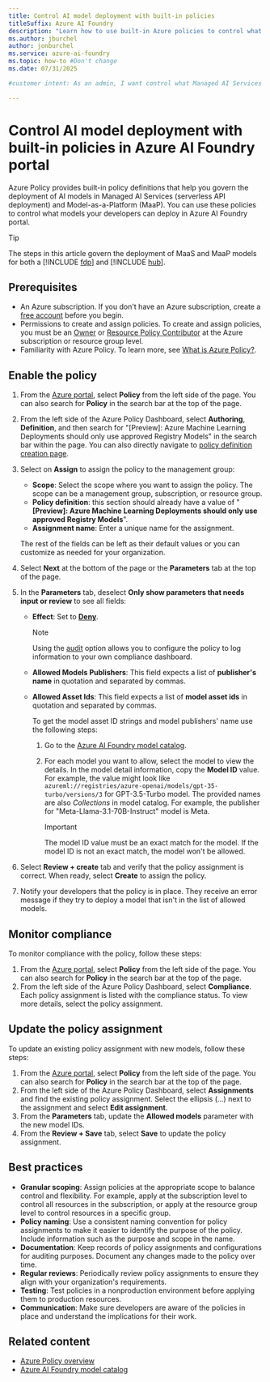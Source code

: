 ```yaml
---
title: Control AI model deployment with built-in policies
titleSuffix: Azure AI Foundry
description: "Learn how to use built-in Azure policies to control what managed AI Services (serverless API deployment) and Model-as-a-Platform (MaaP) AI models can be deployed in Azure AI Foundry portal."
ms.author: jburchel 
author: jonburchel 
ms.service: azure-ai-foundry
ms.topic: how-to #Don't change
ms.date: 07/31/2025

#customer intent: As an admin, I want control what Managed AI Services (serverless API deployment) and Model-as-a-Platform (MaaP) AI models can be deployed by my developers.

---
```


# Control AI model deployment with built-in policies in Azure AI Foundry portal

Azure Policy provides built-in policy definitions that help you govern the deployment of AI models in Managed AI Services (serverless API deployment) and Model-as-a-Platform (MaaP). You can use these policies to control what models your developers can deploy in Azure AI Foundry portal.

> [!TIP]
> The steps in this article govern the deployment of MaaS and MaaP models for both a [!INCLUDE [fdp](../includes/fdp-project-name.md)] and [!INCLUDE [hub](../includes/hub-project-name.md)].

## Prerequisites

- An Azure subscription. If you don't have an Azure subscription, create a [free account](https://azure.microsoft.com/free/) before you begin.
- Permissions to create and assign policies. To create and assign policies, you must be an [Owner](/azure/role-based-access-control/built-in-roles#owner) or [Resource Policy Contributor](/azure/role-based-access-control/built-in-roles#resource-policy-contributor) at the Azure subscription or resource group level.
- Familiarity with Azure Policy. To learn more, see [What is Azure Policy?](/azure/governance/policy/overview).

## Enable the policy

1. From the [Azure portal](https://portal.azure.com), select **Policy** from the left side of the page. You can also search for **Policy** in the search bar at the top of the page.
1. From the left side of the Azure Policy Dashboard, select **Authoring**, **Definition**, and then search for "[Preview]: Azure Machine Learning Deployments should only use approved Registry Models" in the search bar within the page. You can also directly navigate to [policy definition creation page](https://portal.azure.com/#blade/Microsoft_Azure_Policy/PolicyDetailBlade/definitionId/%2Fproviders%2FMicrosoft.Authorization%2FpolicyDefinitions%2F12e5dd16-d201-47ff-849b-8454061c293d).
1. Select on **Assign** to assign the policy to the management group:

    - **Scope**: Select the scope where you want to assign the policy. The scope can be a management group, subscription, or resource group.
    - **Policy definition**: this section should already have a value of "**[Preview]: Azure Machine Learning Deployments should only use approved Registry Models**".
    - **Assignment name**: Enter a unique name for the assignment.

    The rest of the fields can be left as their default values or you can customize as needed for your organization.

1. Select **Next** at the bottom of the page or the **Parameters** tab at the top of the page.
1. In the **Parameters** tab, deselect **Only show parameters that needs input or review** to see all fields:

    - **Effect**: Set to [**Deny**](/azure/governance/policy/concepts/effect-deny).
        > [!NOTE]
        > Using the [audit](/azure/governance/policy/concepts/effect-audit) option allows you to configure the policy to log information to your own compliance dashboard.
    - **Allowed Models Publishers**: This field expects a list of **publisher's name** in quotation and separated by commas.
    - **Allowed Asset Ids**: This field expects a list of **model asset ids** in quotation and separated by commas.

        To get the model asset ID strings and model publishers' name use the following steps:

        1. Go to the [Azure AI Foundry model catalog](model-catalog-overview.md).


        1. For each model you want to allow, select the model to view the details. In the model detail information, copy the **Model ID** value. For example, the value might look like `azureml://registries/azure-openai/models/gpt-35-turbo/versions/3` for GPT-3.5-Turbo model. The provided names are also *Collections* in model catalog. For example, the publisher for "Meta-Llama-3.1-70B-Instruct" model is Meta. 
        
            > [!IMPORTANT]
            > The model ID value must be an exact match for the model. If the model ID is not an exact match, the model won't be allowed.


1. Select **Review + create** tab and verify that the policy assignment is correct. When ready, select **Create** to assign the policy.
1. Notify your developers that the policy is in place. They receive an error message if they try to deploy a model that isn't in the list of allowed models.

## Monitor compliance

To monitor compliance with the policy, follow these steps:

1. From the [Azure portal](https://portal.azure.com), select **Policy** from the left side of the page. You can also search for **Policy** in the search bar at the top of the page.
1. From the left side of the Azure Policy Dashboard, select **Compliance**. Each policy assignment is listed with the compliance status. To view more details, select the policy assignment.

## Update the policy assignment

To update an existing policy assignment with new models, follow these steps:

1. From the [Azure portal](https://portal.azure.com), select **Policy** from the left side of the page. You can also search for **Policy** in the search bar at the top of the page.
1. From the left side of the Azure Policy Dashboard, select **Assignments** and find the existing policy assignment. Select the ellipsis (...) next to the assignment and select **Edit assignment**.
1. From the **Parameters** tab, update the **Allowed models** parameter with the new model IDs.
1. From the **Review + Save** tab, select **Save** to update the policy assignment.

## Best practices

- **Granular scoping**: Assign policies at the appropriate scope to balance control and flexibility. For example, apply at the subscription level to control all resources in the subscription, or apply at the resource group level to control resources in a specific group.
- **Policy naming**: Use a consistent naming convention for policy assignments to make it easier to identify the purpose of the policy. Include information such as the purpose and scope in the name.
- **Documentation**: Keep records of policy assignments and configurations for auditing purposes. Document any changes made to the policy over time.
- **Regular reviews**: Periodically review policy assignments to ensure they align with your organization's requirements.
- **Testing**: Test policies in a nonproduction environment before applying them to production resources.
- **Communication**: Make sure developers are aware of the policies in place and understand the implications for their work.

## Related content

- [Azure Policy overview](/azure/governance/policy/overview)
- [Azure AI Foundry model catalog](model-catalog-overview.md)

